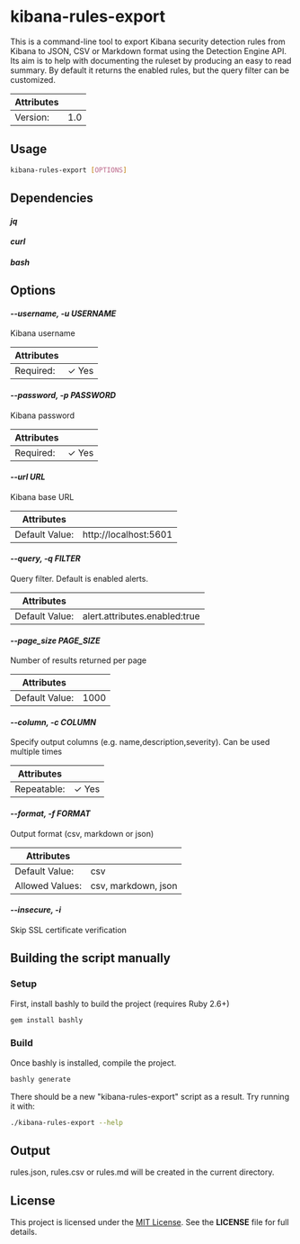 # kibana-rules-export

This is a command-line tool to export Kibana security detection rules from Kibana to JSON, CSV or Markdown format using the Detection Engine API. Its aim is to help with documenting the ruleset by producing an easy to read summary. By default it returns the enabled rules, but the query filter can be customized.

| Attributes       | &nbsp;
|------------------|-------------
| Version:         | 1.0

## Usage

```bash
kibana-rules-export [OPTIONS]
```

## Dependencies

#### *jq*



#### *curl*



#### *bash*



## Options

#### *--username, -u USERNAME*

Kibana username

| Attributes      | &nbsp;
|-----------------|-------------
| Required:       | ✓ Yes

#### *--password, -p PASSWORD*

Kibana password

| Attributes      | &nbsp;
|-----------------|-------------
| Required:       | ✓ Yes

#### *--url URL*

Kibana base URL

| Attributes      | &nbsp;
|-----------------|-------------
| Default Value:  | http://localhost:5601

#### *--query, -q FILTER*

Query filter. Default is enabled alerts.

| Attributes      | &nbsp;
|-----------------|-------------
| Default Value:  | alert.attributes.enabled:true

#### *--page_size PAGE_SIZE*

Number of results returned per page

| Attributes      | &nbsp;
|-----------------|-------------
| Default Value:  | 1000

#### *--column, -c COLUMN*

Specify output columns (e.g. name,description,severity). Can be used multiple times

| Attributes      | &nbsp;
|-----------------|-------------
| Repeatable:     |  ✓ Yes

#### *--format, -f FORMAT*

Output format (csv, markdown or json)

| Attributes      | &nbsp;
|-----------------|-------------
| Default Value:  | csv
| Allowed Values: | csv, markdown, json

#### *--insecure, -i*

Skip SSL certificate verification

## Building the script manually

### Setup

First, install bashly to build the project (requires Ruby 2.6+)
~~~bash
gem install bashly
~~~

### Build
Once bashly is installed, compile the project.
~~~bash
bashly generate
~~~
There should be a new "kibana-rules-export" script as a result.
Try running it with:
~~~bash
./kibana-rules-export --help
~~~

## Output
rules.json, rules.csv or rules.md will be created in the current directory.

## License

This project is licensed under the [MIT License](./LICENSE). See the **LICENSE** file for full details.

